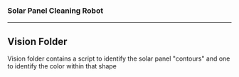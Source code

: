 ### Solar Panel Cleaning Robot
----
## Vision Folder
Vision folder contains a script to identify the solar panel "contours" and one to identify the color within that shape